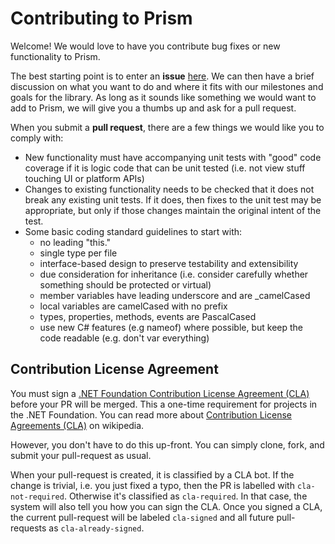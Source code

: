 # Contributing to Prism

Welcome! We would love to have you contribute bug fixes or new functionality to Prism. 

The best starting point is to enter an __issue__ [here](https://github.com/PrismLibrary/Prism/issues). We can then have a brief discussion on what you want to do and where it fits with our milestones and goals for the library. As long as it sounds like something we would want to add to Prism, we will give you a thumbs up and ask for a pull request.

When you submit a __pull request__, there are a few things we would like you to comply with:

- New functionality must have accompanying unit tests with "good" code coverage if it is logic code that can be unit tested (i.e. not view stuff touching UI or platform APIs)
- Changes to existing functionality needs to be checked that it does not break any existing unit tests. If it does, then fixes to the unit test may be appropriate, but only if those changes maintain the original intent of the test.
- Some basic coding standard guidelines to start with:
  - no leading "this."
  - single type per file
  - interface-based design to preserve testability and extensibility
  - due consideration for inheritance (i.e. consider carefully whether something should be protected or virtual)
  - member variables have leading underscore and are _camelCased
  - local variables are camelCased with no prefix
  - types, properties, methods, events are PascalCased
  - use new C# features (e.g nameof) where possible, but keep the code readable (e.g. don't var everything)

## Contribution License Agreement

You must sign a [.NET Foundation Contribution License Agreement (CLA)](http://cla2.dotnetfoundation.org) before your PR will be merged. This a one-time requirement for projects in the .NET Foundation. You can read more about [Contribution License Agreements (CLA)](http://en.wikipedia.org/wiki/Contributor_License_Agreement) on wikipedia.

However, you don't have to do this up-front. You can simply clone, fork, and submit your pull-request as usual.

When your pull-request is created, it is classified by a CLA bot. If the change is trivial, i.e. you just fixed a typo, then the PR is labelled with `cla-not-required`. Otherwise it's classified as `cla-required`. In that case, the system will also tell you how you can sign the CLA. Once you signed a CLA, the current pull-request will be labeled `cla-signed` and all future pull-requests as `cla-already-signed`.
